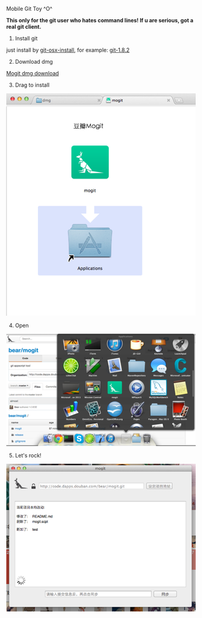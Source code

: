 Mobile Git Toy ^O^

**This only for the git user who hates command lines! If u are serious, got a real git client.**

  1. Install git
  
  just install by [git-osx-install][1], for example: [git-1.8.2][2]
  
  2. Download dmg
  
  [Mogit dmg download][3]
  
  3. Drag to install
  
  ![Mogit install][4]
  
  4. Open
  
  ![Mogit open][5]
  
  5. Let's rock!
  
  ![Mogit mogit][6]
    
[1]: https://code.google.com/p/git-osx-installer/downloads/list
[2]: https://code.google.com/p/git-osx-installer/downloads/detail?name=git-1.8.2-intel-universal-snow-leopard.dmg&can=2&q=
[3]: https://github.com/beartung/MoGit/blob/master/mogit.dmg?raw=true
[4]: https://github.com/beartung/MoGit/blob/master/screenshots/install.png?raw=true
[5]: https://github.com/beartung/MoGit/blob/master/screenshots/apps.png?raw=true
[6]: https://github.com/beartung/MoGit/blob/master/screenshots/mogit.png?raw=true
